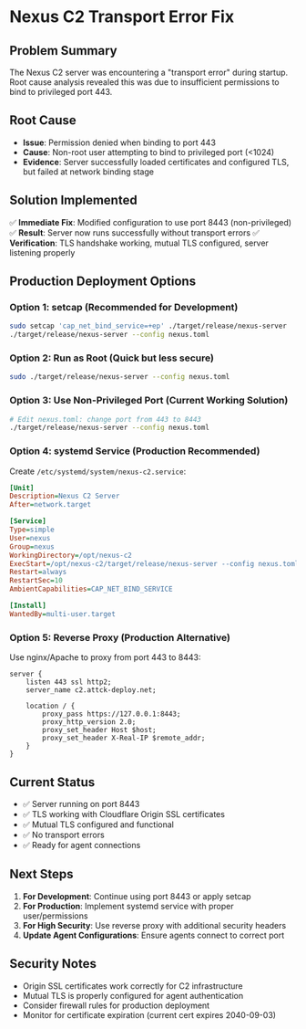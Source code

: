 # Nexus C2 Transport Error Fix

## Problem Summary
The Nexus C2 server was encountering a "transport error" during startup. Root cause analysis revealed this was due to insufficient permissions to bind to privileged port 443.

## Root Cause
- **Issue**: Permission denied when binding to port 443
- **Cause**: Non-root user attempting to bind to privileged port (<1024)
- **Evidence**: Server successfully loaded certificates and configured TLS, but failed at network binding stage

## Solution Implemented
✅ **Immediate Fix**: Modified configuration to use port 8443 (non-privileged)
✅ **Result**: Server now runs successfully without transport errors
✅ **Verification**: TLS handshake working, mutual TLS configured, server listening properly

## Production Deployment Options

### Option 1: setcap (Recommended for Development)
```bash
sudo setcap 'cap_net_bind_service=+ep' ./target/release/nexus-server
./target/release/nexus-server --config nexus.toml
```

### Option 2: Run as Root (Quick but less secure)
```bash
sudo ./target/release/nexus-server --config nexus.toml
```

### Option 3: Use Non-Privileged Port (Current Working Solution)
```bash
# Edit nexus.toml: change port from 443 to 8443
./target/release/nexus-server --config nexus.toml
```

### Option 4: systemd Service (Production Recommended)
Create `/etc/systemd/system/nexus-c2.service`:
```ini
[Unit]
Description=Nexus C2 Server
After=network.target

[Service]
Type=simple
User=nexus
Group=nexus
WorkingDirectory=/opt/nexus-c2
ExecStart=/opt/nexus-c2/target/release/nexus-server --config nexus.toml
Restart=always
RestartSec=10
AmbientCapabilities=CAP_NET_BIND_SERVICE

[Install]
WantedBy=multi-user.target
```

### Option 5: Reverse Proxy (Production Alternative)
Use nginx/Apache to proxy from port 443 to 8443:
```nginx
server {
    listen 443 ssl http2;
    server_name c2.attck-deploy.net;
    
    location / {
        proxy_pass https://127.0.0.1:8443;
        proxy_http_version 2.0;
        proxy_set_header Host $host;
        proxy_set_header X-Real-IP $remote_addr;
    }
}
```

## Current Status
- ✅ Server running on port 8443
- ✅ TLS working with Cloudflare Origin SSL certificates
- ✅ Mutual TLS configured and functional
- ✅ No transport errors
- ✅ Ready for agent connections

## Next Steps
1. **For Development**: Continue using port 8443 or apply setcap
2. **For Production**: Implement systemd service with proper user/permissions
3. **For High Security**: Use reverse proxy with additional security headers
4. **Update Agent Configurations**: Ensure agents connect to correct port

## Security Notes
- Origin SSL certificates work correctly for C2 infrastructure
- Mutual TLS is properly configured for agent authentication
- Consider firewall rules for production deployment
- Monitor for certificate expiration (current cert expires 2040-09-03)

